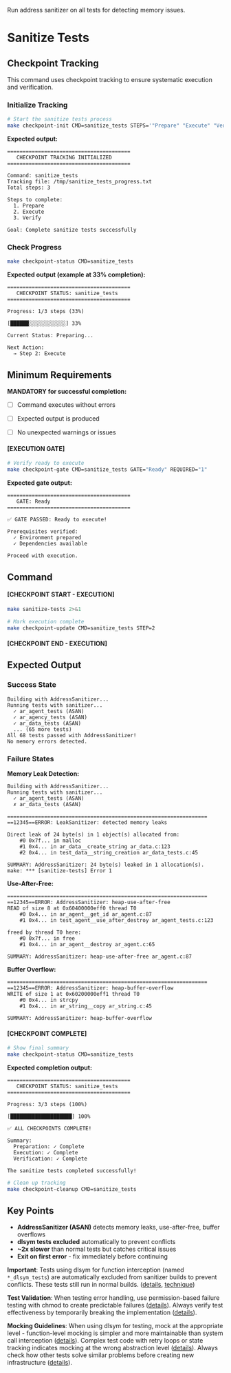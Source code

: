 Run address sanitizer on all tests for detecting memory issues.


# Sanitize Tests
## Checkpoint Tracking

This command uses checkpoint tracking to ensure systematic execution and verification.

### Initialize Tracking
```bash
# Start the sanitize tests process
make checkpoint-init CMD=sanitize_tests STEPS='"Prepare" "Execute" "Verify"'
```

**Expected output:**
```
========================================
   CHECKPOINT TRACKING INITIALIZED
========================================

Command: sanitize_tests
Tracking file: /tmp/sanitize_tests_progress.txt
Total steps: 3

Steps to complete:
  1. Prepare
  2. Execute
  3. Verify

Goal: Complete sanitize tests successfully
```

### Check Progress
```bash
make checkpoint-status CMD=sanitize_tests
```

**Expected output (example at 33% completion):**
```
========================================
   CHECKPOINT STATUS: sanitize_tests
========================================

Progress: 1/3 steps (33%)

[██████░░░░░░░░░░░░] 33%

Current Status: Preparing...

Next Action:
  → Step 2: Execute
```

## Minimum Requirements

**MANDATORY for successful completion:**
- [ ] Command executes without errors
- [ ] Expected output is produced
- [ ] No unexpected warnings or issues



#### [EXECUTION GATE]
```bash
# Verify ready to execute
make checkpoint-gate CMD=sanitize_tests GATE="Ready" REQUIRED="1"
```

**Expected gate output:**
```
========================================
   GATE: Ready
========================================

✅ GATE PASSED: Ready to execute!

Prerequisites verified:
  ✓ Environment prepared
  ✓ Dependencies available
  
Proceed with execution.
```

## Command

#### [CHECKPOINT START - EXECUTION]

```bash
make sanitize-tests 2>&1

# Mark execution complete
make checkpoint-update CMD=sanitize_tests STEP=2
```


#### [CHECKPOINT END - EXECUTION]
## Expected Output

### Success State
```
Building with AddressSanitizer...
Running tests with sanitizer...
  ✓ ar_agent_tests (ASAN)
  ✓ ar_agency_tests (ASAN)
  ✓ ar_data_tests (ASAN)
  ... (65 more tests)
All 68 tests passed with AddressSanitizer!
No memory errors detected.
```

### Failure States

**Memory Leak Detection:**
```
Building with AddressSanitizer...
Running tests with sanitizer...
  ✓ ar_agent_tests (ASAN)
  ✗ ar_data_tests (ASAN)

=================================================================
==12345==ERROR: LeakSanitizer: detected memory leaks

Direct leak of 24 byte(s) in 1 object(s) allocated from:
    #0 0x7f... in malloc
    #1 0x4... in ar_data__create_string ar_data.c:123
    #2 0x4... in test_data__string_creation ar_data_tests.c:45

SUMMARY: AddressSanitizer: 24 byte(s) leaked in 1 allocation(s).
make: *** [sanitize-tests] Error 1
```

**Use-After-Free:**
```
=================================================================
==12345==ERROR: AddressSanitizer: heap-use-after-free
READ of size 8 at 0x60400000eff0 thread T0
    #0 0x4... in ar_agent__get_id ar_agent.c:87
    #1 0x4... in test_agent__use_after_destroy ar_agent_tests.c:123

freed by thread T0 here:
    #0 0x7f... in free
    #1 0x4... in ar_agent__destroy ar_agent.c:65

SUMMARY: AddressSanitizer: heap-use-after-free ar_agent.c:87
```

**Buffer Overflow:**
```
=================================================================
==12345==ERROR: AddressSanitizer: heap-buffer-overflow
WRITE of size 1 at 0x60200000eff1 thread T0
    #0 0x4... in strcpy
    #1 0x4... in ar_string__copy ar_string.c:45

SUMMARY: AddressSanitizer: heap-buffer-overflow
```


#### [CHECKPOINT COMPLETE]
```bash
# Show final summary
make checkpoint-status CMD=sanitize_tests
```

**Expected completion output:**
```
========================================
   CHECKPOINT STATUS: sanitize_tests
========================================

Progress: 3/3 steps (100%)

[████████████████████] 100%

✅ ALL CHECKPOINTS COMPLETE!

Summary:
  Preparation: ✓ Complete
  Execution: ✓ Complete  
  Verification: ✓ Complete

The sanitize tests completed successfully!
```

```bash
# Clean up tracking
make checkpoint-cleanup CMD=sanitize_tests
```

## Key Points

- **AddressSanitizer (ASAN)** detects memory leaks, use-after-free, buffer overflows
- **dlsym tests excluded** automatically to prevent conflicts
- **~2x slower** than normal tests but catches critical issues
- **Exit on first error** - fix immediately before continuing

**Important**: Tests using dlsym for function interception (named `*_dlsym_tests`) are automatically excluded from sanitizer builds to prevent conflicts. These tests still run in normal builds. ([details](../../kb/sanitizer-test-exclusion-pattern.md), [technique](../../kb/dlsym-test-interception-technique.md))

**Test Validation**: When testing error handling, use permission-based failure testing with chmod to create predictable failures ([details](../../kb/permission-based-failure-testing.md)). Always verify test effectiveness by temporarily breaking the implementation ([details](../../kb/test-effectiveness-verification.md)).

**Mocking Guidelines**: When using dlsym for testing, mock at the appropriate level - function-level mocking is simpler and more maintainable than system call interception ([details](../../kb/mock-at-right-level-pattern.md)). Complex test code with retry loops or state tracking indicates mocking at the wrong abstraction level ([details](../../kb/test-complexity-as-code-smell.md)). Always check how other tests solve similar problems before creating new infrastructure ([details](../../kb/check-existing-solutions-first.md)).